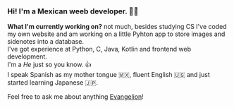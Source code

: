 ### Hi! I'm a Mexican weeb developer. 🧑‍💻

**What I'm currently working on?** not much, besides studying CS I've coded my own website and am working on a little Pyhton app to store images and sidenotes into a database.  
I've got experience at Python, C, Java, Kotlin and frontend web development.  
I'm a *He* just so you know. 👍  
I speak Spanish as my mother tongue 🇲🇽, fluent English 🇺🇸 and just started learning Japanese 🇯🇵.

Feel free to ask me about anything [Evangelion](https://en.wikipedia.org/wiki/Neon_Genesis_Evangelion)!

<!--
**Misato-best-woman/Misato-best-woman** is a ✨ _special_ ✨ repository because its `README.md` (this file) appears on your GitHub profile.

Here are some ideas to get you started:

- 🔭 I’m currently working on ... ✅
- 🌱 I’m currently learning ... ✅
- 👯 I’m looking to collaborate on ...
- 🤔 I’m looking for help with ...
- 💬 Ask me about ... ✅
- 📫 How to reach me: ...
- 😄 Pronouns: ... ✅
- ⚡ Fun fact: ... ✅❔
-->
